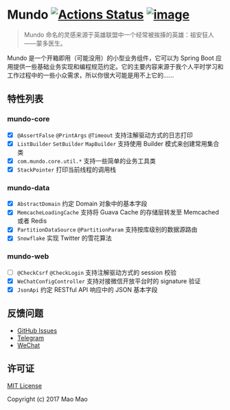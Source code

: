# Mundo [![Actions Status](https://github.com/fantasticmao/mundo/workflows/action/badge.svg)](https://github.com/fantasticmao/mundo/actions) [![image](https://img.shields.io/badge/license-MIT-green.svg)](https://github.com/fantasticmao/mundo/blob/master/LICENSE)

> Mundo 命名的灵感来源于英雄联盟中一个经常被挨揍的英雄：祖安狂人——蒙多医生。

Mundo 是一个开箱即用（可能没用）的小型业务组件，它可以为 Spring Boot 应用提供一些基础业务实现和编程规范约定。它的主要内容来源于我个人平时学习和工作过程中的一些小众需求，所以你很大可能是用不上它的......

## 特性列表

### mundo-core

- [x] `@AssertFalse` `@PrintArgs` `@Timeout` 支持注解驱动方式的日志打印
- [x] `ListBuilder` `SetBuilder` `MapBuilder` 支持使用 Builder 模式来创建常用集合类
- [x] `com.mundo.core.util.*` 支持一些简单的业务工具类
- [x] `StackPointer` 打印当前线程的调用栈

### mundo-data

- [x] `AbstractDomain` 约定 Domain 对象中的基本字段
- [x] `MemcacheLoadingCache` 支持将 Guava Cache 的存储层转发至 Memcached 或者 Redis
- [x] `PartitionDataSource` `@PartitionParam` 支持按库级别的数据源路由
- [x] `Snowflake` 实现 Twitter 的雪花算法

### mundo-web

- [ ] `@CheckCsrf` `@CheckLogin` 支持注解驱动方式的 session 校验
- [x] `WeChatConfigController` 支持对接微信开放平台时的 signature 验证
- [x] `JsonApi` 约定 RESTful API 响应中的 JSON 基本字段

## 反馈问题

- [GitHub Issues](https://github.com/fantasticmao/mundo/issues/)
- [Telegram](https://t.me/fantasticmao)
- [WeChat](https://blog.fantasticmao.cn/images/weixin.png)

## 许可证

[MIT License](https://github.com/fantasticmao/mundo/blob/master/LICENSE)

Copyright (c) 2017 Mao Mao